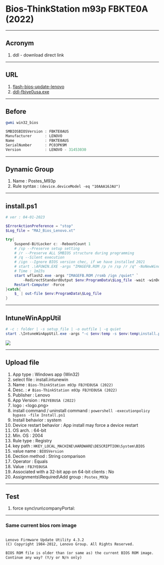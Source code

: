 # Bios-ThinkStation m93p FBKTE0A (2022)

---

## Acronym
1. ddl - download direct link

---

## URL
1. [flash-bios-update-lenovo](https://support.lenovo.com/ca/en/downloads/ds035753-flash-bios-update-thinkcentre-e93-m73p-m83-m93-m93p-thinkstation-e32-p300)
2. [ddl-fbjye0usa.exe](https://download.lenovo.com/pccbbs/thinkcentre_bios/fbjye0usa.exe)

---

## Before
````ps1
gwmi win32_bios

SMBIOSBIOSVersion : FBKTE0AUS
Manufacturer      : LENOVO
Name              : FBKTE0AUS
SerialNumber      : PC03PK9M
Version           : LENOVO - 31453030
````

---

## Dynamic Group
1. Name : Postes_M93p
2. Rule syntax : `(device.deviceModel -eq "10AAA16JAU")`

---

## install.ps1
````ps1
# ver : 04-01-2023

$ErrorActionPreference = "stop"
$Log_file = "MAJ_Bios_Lenovo.xt"

try{
    Suspend-BitLocker c: -RebootCount 1
    # /sp --Preserve setup setting
    # /r --Preserve ALL SMBIOS structure during programming 
    # /q --Silent execution
    # /ign --Ignore BIOS version chec, if we have installed 2021
    # start .\AFUWIN.EXE -args "IMAGEFB.ROM /p /n /sp /r /q" -NoNewWindow
    # Time : 1m23s
    start wflash2.exe -args "IMAGEFB.ROM /rsmb /ign /quiet" `
        -RedirectStandardOutput $env:ProgramData\$Log_file -wait -winDowStyle Hidden
    Restart-Computer -Force
}catch{
    $_ | out-file $env:ProgramData\$Log_file
}
````

---

## IntuneWinAppUtil
````ps1
# -c : folder | -s setup_file | -o outfile | -q quiet
start .\IntuneWinAppUtil.exe -args "-c $env:temp -s $env:temp\install.ps1 -o $env:temp -q"
````

[<img src="https://i.imgur.com/0lMINjd.png">](https://i.imgur.com/0lMINjd.png)

---

## Upload file
1. App type : Windows app (Win32)
2. select file : install.intunewin
3. Name : `Bios-ThinkStation m93p FBJYE0USA (2022)`
4. Desc. : `# Bios-ThinkStation m93p FBJYE0USA (2022)`
5. Publisher : Lenovo
6. App Version : `FBJYE0USA (2022)`
7. logo : <logo.png>
8. install command / uninstall command : `powershell -executionpolicy bypass -file Install.ps1`
9. Install behavior : system
10. Device restart behavior : App install may force a device restart
11. OS arch. : 64-bit
12. Min. OS : 2004
13. Rule type : Registry
14. key path : `HKEY_LOCAL_MACHINE\HARDWARE\DESCRIPTION\System\BIOS`
15. value name : `BIOSVersion`
16. Dection method : String comparison
17. Operator : Equals
18. Value : `FBJYE0USA`
19. Associated with a 32-bit app on 64-bit clients : No
20. Assignments\Required\Add group : `Postes_M93p`

---

## Test
1. force sync\run\companyPortal:


---

### Same current bios rom image
````md

Lenovo Firmware Update Utility 4.3.2
(C) Copyright 1984-2012, Lenovo Group. All Rights Reserved.

BIOS ROM file is older than (or same as) the current BIOS ROM image.
Continue any way? (Y/y or N/n only)
````
